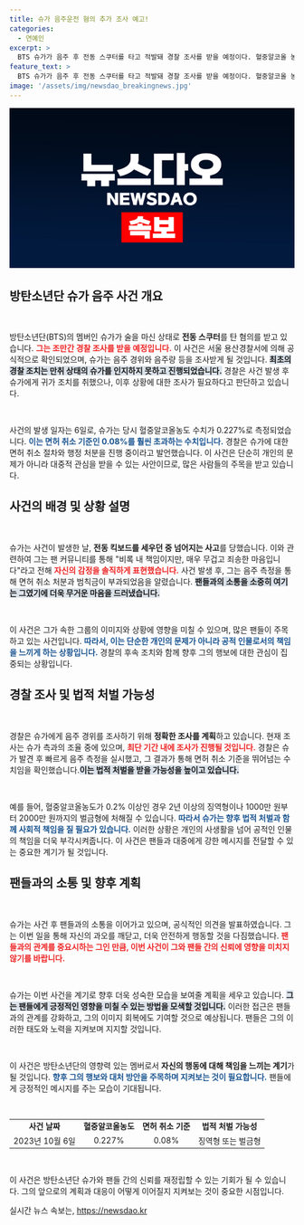 ```yaml
---
title: 슈가 음주운전 혐의 추가 조사 예고!
categories:
  - 연예인
excerpt: >
  BTS 슈가가 음주 후 전동 스쿠터를 타고 적발돼 경찰 조사를 받을 예정이다. 혈중알코올 농도는 면허 취소 기준을 넘었고, 그의 팬들은 큰 충격에 빠졌다. 자세한 전말이 궁금하다면 클릭!
feature_text: >
  BTS 슈가가 음주 후 전동 스쿠터를 타고 적발돼 경찰 조사를 받을 예정이다. 혈중알코올 농도는 면허 취소 기준을 넘었고, 그의 팬들은 큰 충격에 빠졌다. 자세한 전말이 궁금하다면 클릭!
image: '/assets/img/newsdao_breakingnews.jpg'
---
```


<p><img src="/assets/img/newsdao_breakingnews.jpg" alt="koreaapp 속보" /></p>

<h2 data-ke-size="size26">방탄소년단 슈가 음주 사건 개요</h2>

<p data-ke-size="size16">&nbsp;</p>

<p>방탄소년단(BTS)의 멤버인 슈가가 술을 마신 상태로 <b>전동 스쿠터</b>를 탄 혐의를 받고 있습니다. <b><span style="color: #ee2323;">그는 조만간 경찰 조사를 받을 예정입니다.</span></b> 이 사건은 서울 용산경찰서에 의해 공식적으로 확인되었으며, 슈가는 음주 경위와 음주량 등을 조사받게 될 것입니다. <b><span style="background-color: #21538527;">최초의 경찰 조치는 만취 상태의 슈가를 인지하지 못하고 진행되었습니다.</span></b> 경찰은 사건 발생 후 슈가에게 귀가 조치를 취했으나, 이후 상황에 대한 조사가 필요하다고 판단하고 있습니다.</p>

<p data-ke-size="size16">&nbsp;</p>

<p>사건의 발생 일자는 6일로, 슈가는 당시 혈중알코올농도 수치가 0.227%로 측정되었습니다. <b><span style="color: #1a5490;">이는 면허 취소 기준인 0.08%를 훨씬 초과하는 수치입니다.</span></b> 경찰은 슈가에 대한 면허 취소 절차와 행정 처분을 진행 중이라고 발언했습니다. 이 사건은 단순히 개인의 문제가 아니라 대중적 관심을 받을 수 있는 사안이므로, 많은 사람들의 주목을 받고 있습니다. </p>

<h2 data-ke-size="size26">사건의 배경 및 상황 설명</h2>

<p data-ke-size="size16">&nbsp;</p>

<p>슈가는 사건이 발생한 날, <b>전동 킥보드를 세우던 중 넘어지는 사고</b>를 당했습니다. 이와 관련하여 그는 팬 커뮤니티를 통해 "비록 내 책임이지만, 매우 무겁고 죄송한 마음입니다"라고 전해 <b><span style="color: #ee2323;">자신의 감정을 솔직하게 표현했습니다.</span></b> 사건 발생 후, 그는 음주 측정을 통해 면허 취소 처분과 범칙금이 부과되었음을 알렸습니다. <b><span style="background-color: #21538527;">팬들과의 소통을 소중히 여기는 그였기에 더욱 무거운 마음을 드러냈습니다.</span></b></p>

<p data-ke-size="size16">&nbsp;</p>

<p>이 사건은 그가 속한 그룹의 이미지와 상황에 영향을 미칠 수 있으며, 많은 팬들이 주목하고 있는 사건입니다. <b><span style="color: #1a5490;">따라서, 이는 단순한 개인의 문제가 아니라 공적 인물로서의 책임을 느끼게 하는 상황입니다.</span></b> 경찰의 후속 조치와 함께 향후 그의 행보에 대한 관심이 집중되는 상황입니다. </p>

<h2 data-ke-size="size26">경찰 조사 및 법적 처벌 가능성</h2>

<p data-ke-size="size16">&nbsp;</p>

<p>경찰은 슈가에게 음주 경위를 조사하기 위해 <b>정확한 조사를 계획</b>하고 있습니다. 현재 조사는 슈가 측과의 조율 중에 있으며, <b><span style="color: #ee2323;">최단 기간 내에 조사가 진행될 것입니다.</span></b> 경찰은 슈가 발견 후 빠르게 음주 측정을 실시했고, 그 결과가 통해 면허 취소 기준을 뛰어넘는 수치임을 확인했습니다.<b><span style="background-color: #21538527;">이는 법적 처벌을 받을 가능성을 높이고 있습니다.</span></b></p>

<p data-ke-size="size16">&nbsp;</p>

<p>예를 들어, 혈중알코올농도가 0.2% 이상인 경우 2년 이상의 징역형이나 1000만 원부터 2000만 원까지의 벌금형에 처해질 수 있습니다. <b><span style="color: #1a5490;">따라서 슈가는 향후 법적 처벌과 함께 사회적 책임을 질 필요가 있습니다.</span></b> 이러한 상황은 개인의 사생활을 넘어 공적인 인물의 책임을 더욱 부각시켜줍니다. 이 사건은 팬들과 대중에게 강한 메시지를 전달할 수 있는 중요한 계기가 될 것입니다. </p>

<h2 data-ke-size="size26">팬들과의 소통 및 향후 계획</h2>

<p data-ke-size="size16">&nbsp;</p>

<p>슈가는 사건 후 팬들과의 소통을 이어가고 있으며, 공식적인 의견을 발표하였습니다. 그는 이번 일을 통해 자신의 과오를 깨닫고, 더욱 안전하게 행동할 것을 다짐했습니다. <b><span style="color: #ee2323;">팬들과의 관계를 중요시하는 그인 만큼, 이번 사건이 그와 팬들 간의 신뢰에 영향을 미치지 않기를 바랍니다.</span></b></p>

<p data-ke-size="size16">&nbsp;</p>

<p>슈가는 이번 사건을 계기로 향후 더욱 성숙한 모습을 보여줄 계획을 세우고 있습니다. <b><span style="background-color: #21538527;">그는 팬들에게 긍정적인 영향을 미칠 수 있는 방법을 모색할 것입니다.</span></b> 이러한 접근은 팬들과의 관계를 강화하고, 그의 이미지 회복에도 기여할 것으로 예상됩니다. 팬들은 그의 이러한 태도와 노력을 지켜보며 지지할 것입니다.</p>

<p data-ke-size="size16">&nbsp;</p>

<p>이 사건은 방탄소년단의 영향력 있는 멤버로서 <b>자신의 행동에 대해 책임을 느끼는 계기</b>가 될 것입니다. <b><span style="color: #1a5490;">향후 그의 행보와 대처 방안을 주목하며 지켜보는 것이 필요합니다.</span></b> 팬들에게 긍정적인 메시지를 주는 모습이 기대됩니다. </p>

<p data-ke-size="size16">&nbsp;</p>

<table>
<tr>
<td style="text-align: center; height: 17px;"><b>사건 날짜</b></td>
<td style="text-align: center; height: 17px;"><b>혈중알코올농도</b></td>
<td style="text-align: center; height: 17px;"><b>면허 취소 기준</b></td>
<td style="text-align: center; height: 17px;"><b>법적 처벌 가능성</b></td>
</tr>
<tr>
<td style="text-align: center; height: 17px;">2023년 10월 6일</td>
<td style="text-align: center; height: 17px;">0.227%</td>
<td style="text-align: center; height: 17px;">0.08%</td>
<td style="text-align: center; height: 17px;">징역형 또는 벌금형</td>
</tr>
</table>

<p data-ke-size="size16">&nbsp;</p>

<p>이 사건은 방탄소년단 슈가와 팬들 간의 신뢰를 재정립할 수 있는 기회가 될 수 있습니다. 그의 앞으로의 계획과 대응이 어떻게 이어질지 지켜보는 것이 중요한 시점입니다. </p>
실시간 뉴스 속보는, <a href="https://newsdao.kr" rel="dofollow">https://newsdao.kr</a>


